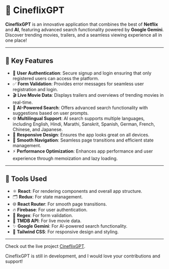 # 🎥 CineflixGPT

**CineflixGPT** is an innovative application that combines the best of **Netflix** and **AI**, featuring advanced search functionality powered by **Google Gemini**. Discover trending movies, trailers, and a seamless viewing experience all in one place!

---

## 💠 Key Features

- 🔐 **User Authentication**: Secure signup and login ensuring that only registered users can access the platform.
- ✅ **Form Validation**: Provides error messages for seamless user registration and login.
- 🎬 **Live Movie Data**: Displays trailers and overviews of trending movies in real-time.
- 🤖 **AI-Powered Search**: Offers advanced search functionality with suggestions based on user prompts.
- 🌐 **Multilingual Support**: AI search supports multiple languages, including English, Hindi, Marathi, Sanskrit, Spanish, German, French, Chinese, and Japanese.
- 📱 **Responsive Design**: Ensures the app looks great on all devices.
- 🚀 **Smooth Navigation**: Seamless page transitions and efficient state management.
- ⚡ **Performance Optimization**: Enhances app performance and user experience through memoization and lazy loading.

---

## 💠 Tools Used

- ⚛️ **React**: For rendering components and overall app structure.
- 🗂️ **Redux**: For state management.
- 🌐 **React Router**: For smooth page transitions.
- 🔥 **Firebase**: For user authentication.
- 📝 **Regex**: For form validation.
- 🎥 **TMDB API**: For live movie data.
- ✨ **Google Gemini**: For AI-powered search functionality.
- 💅 **Tailwind CSS**: For responsive design and styling.

---

Check out the live project [CineflixGPT](https://cineflixgpt.netlify.app/).

CineflixGPT is still in development, and I would love your contributions and support!
